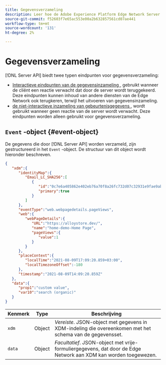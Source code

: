 ```yaml
---
title: Gegevensverzameling
description: Leer hoe de Adobe Experience Platform Edge Network Server API de verzamelde gegevens structureert.
source-git-commit: f52603f7e65ac553e00a2b632857561cd07ae441
workflow-type: tm+mt
source-wordcount: '131'
ht-degree: 2%

---
```



# Gegevensverzameling

[!DNL Server API] biedt twee typen eindpunten voor gegevensverzameling:

* [ Interactieve eindpunten van de gegevensinzameling ](interactive-data-collection.md), gebruikt wanneer de cliënt een reactie verwacht dat door de server wordt teruggekeerd. Deze eindpunten kunnen inhoud van andere diensten van de Edge Network ook terugkeren, terwijl het uitvoeren van gegevensinzameling.
* [ de niet-interactieve inzameling van gebeurtenisgegevens ](non-interactive-data-collection.md), wordt gebruikt wanneer geen reactie van de server wordt verwacht. Deze eindpunten worden alleen gebruikt voor gegevensverzameling.

## `Event` -object {#event-object}

De gegevens die door [!DNL Server API] worden verzameld, zijn gestructureerd in het `Event` -object. De structuur van dit object wordt hieronder beschreven.

```json
{
   "xdm":{
      "identityMap":{
         "Email_LC_SHA256":[
            {
               "id":"0c7e6a405862e402eb76a70f8a26fc732d07c32931e9fae9ab1582911d2e8a3b",
               "primary":true
            }
         ]
      },
      "eventType":"web.webpagedetails.pageViews",
      "web":{
         "webPageDetails":{
            "URL":"https://alloystore.dev/",
            "name":"home-demo-Home Page",
            "pageViews":{
               "value":1
            }
         }
      },
      "placeContext":{
         "localTime":"2021-08-09T17:09:20.859+03:00",
         "localTimezoneOffset":-180
      },
      "timestamp":"2021-08-09T14:09:20.859Z"
   },
   "data":{
      "prop1":"custom value",
      "var10":"search (organic)"
   }
}
```

| Kenmerk | Type | Beschrijving |
| --- | --- | --- |
| `xdm` | Object | *Vereiste*. JSON-object met gegevens in XDM-indeling die overeenkomen met het schema van de gegevensset. |
| `data` | Object | *Facultatief*. JSON-object met vrije-formuliergegevens, dat door de Edge Network aan XDM kan worden toegewezen. |

